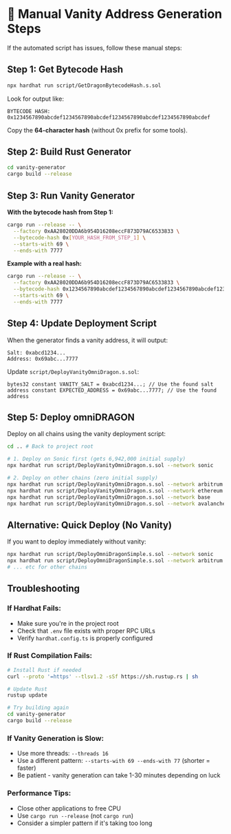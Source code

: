 # 🐉 Manual Vanity Address Generation Steps

If the automated script has issues, follow these manual steps:

## Step 1: Get Bytecode Hash

```bash
npx hardhat run script/GetDragonBytecodeHash.s.sol
```

Look for output like:
```
BYTECODE HASH:
0x1234567890abcdef1234567890abcdef1234567890abcdef1234567890abcdef
```

Copy the **64-character hash** (without 0x prefix for some tools).

## Step 2: Build Rust Generator

```bash
cd vanity-generator
cargo build --release
```

## Step 3: Run Vanity Generator

**With the bytecode hash from Step 1:**

```bash
cargo run --release -- \
  --factory 0xAA28020DDA6b954D16208eccF873D79AC6533833 \
  --bytecode-hash 0x[YOUR_HASH_FROM_STEP_1] \
  --starts-with 69 \
  --ends-with 7777
```

**Example with a real hash:**
```bash
cargo run --release -- \
  --factory 0xAA28020DDA6b954D16208eccF873D79AC6533833 \
  --bytecode-hash 0x1234567890abcdef1234567890abcdef1234567890abcdef1234567890abcdef \
  --starts-with 69 \
  --ends-with 7777
```

## Step 4: Update Deployment Script

When the generator finds a vanity address, it will output:
```
Salt: 0xabcd1234...
Address: 0x69abc...7777
```

Update `script/DeployVanityOmniDragon.s.sol`:

```solidity
bytes32 constant VANITY_SALT = 0xabcd1234...; // Use the found salt
address constant EXPECTED_ADDRESS = 0x69abc...7777; // Use the found address
```

## Step 5: Deploy omniDRAGON

Deploy on all chains using the vanity deployment script:

```bash
cd .. # Back to project root

# 1. Deploy on Sonic first (gets 6,942,000 initial supply)
npx hardhat run script/DeployVanityOmniDragon.s.sol --network sonic

# 2. Deploy on other chains (zero initial supply)
npx hardhat run script/DeployVanityOmniDragon.s.sol --network arbitrum
npx hardhat run script/DeployVanityOmniDragon.s.sol --network ethereum  
npx hardhat run script/DeployVanityOmniDragon.s.sol --network base
npx hardhat run script/DeployVanityOmniDragon.s.sol --network avalanche
```

## Alternative: Quick Deploy (No Vanity)

If you want to deploy immediately without vanity:

```bash
npx hardhat run script/DeployOmniDragonSimple.s.sol --network sonic
npx hardhat run script/DeployOmniDragonSimple.s.sol --network arbitrum
# ... etc for other chains
```

## Troubleshooting

### If Hardhat Fails:
- Make sure you're in the project root
- Check that `.env` file exists with proper RPC URLs
- Verify `hardhat.config.ts` is properly configured

### If Rust Compilation Fails:
```bash
# Install Rust if needed
curl --proto '=https' --tlsv1.2 -sSf https://sh.rustup.rs | sh

# Update Rust
rustup update

# Try building again
cd vanity-generator
cargo build --release
```

### If Vanity Generation is Slow:
- Use more threads: `--threads 16`
- Use a different pattern: `--starts-with 69 --ends-with 77` (shorter = faster)
- Be patient - vanity generation can take 1-30 minutes depending on luck

### Performance Tips:
- Close other applications to free CPU
- Use `cargo run --release` (not `cargo run`)
- Consider a simpler pattern if it's taking too long
